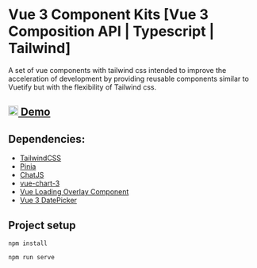 # Vue 3 Component Kits [Vue 3 Composition API | Typescript | Tailwind]

A set of vue components with tailwind css intended to improve the acceleration of development by providing reusable components similar to Vuetify but with the flexibility of Tailwind css.

## [<img width="20" src="https://www.netlify.com/v3/img/components/logomark-dark.png" alt="Pinia logo"> Demo ](https://zen-wozniak-de473d.netlify.app/login)


## Dependencies:

- [TailwindCSS](https://tailwindcss.com/)
- [Pinia](https://pinia.vuejs.org/)
- [ChatJS](https://www.chartjs.org/)
- [vue-chart-3](https://www.npmjs.com/package/vue-chart-3)
- [Vue Loading Overlay Component](https://www.npmjs.com/package/vue-loading-overlay)
- [Vue 3 DatePicker](https://vue3datepicker.com/)



## Project setup

```
npm install
```
```
npm run serve
```
